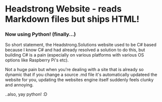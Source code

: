 # Headstrong Website - reads Markdown files but ships HTML!
### Now using Python! (finally...)

So short statement, the Headstrong.Solutions website used to be C# based because I know C# and had already resolved a solution to do this, but building C# is a pain (especially on various platforms with various OS options like Raspberry Pi's etc).

Not a huge pain but when you're dealing with a site that is already so dynamic that if you change a source .md file it's automatically updateed the website for you, updating the websites engine itself suddenly feels clunky and annoying.

..also, yay python! :D
